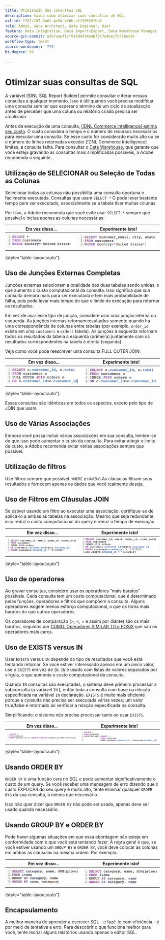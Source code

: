 ```yaml
---
title: Otimização das consultas SQL
description: Saiba como otimizar suas consultas de SQL.
exl-id: 2782c707-6a02-4e5d-bfbb-eff20659fbb2
role: Admin, Data Architect, Data Engineer, User
feature: Data Integration, Data Import/Export, Data Warehouse Manager
source-git-commit: adb7aaef1cf914d43348abf5c7e4bec7c51bed0c
workflow-type: tm+mt
source-wordcount: '779'
ht-degree: 0%

---
```


# Otimizar suas consultas de SQL

A variável [!DNL SQL Report Builder] permite consultar e iterar nessas consultas a qualquer momento. Isso é útil quando você precisa modificar uma consulta sem ter que esperar o término de um ciclo de atualização antes de perceber que uma coluna ou relatório criado precisa ser atualizado.

Antes da execução de uma consulta, [[!DNL Commerce Intelligence] estima seu custo](https://experienceleague.adobe.com/docs/commerce-knowledge-base/kb/troubleshooting/miscellaneous/sql-queries-explain-cost-errors.html). O custo considera o tempo e o número de recursos necessários para executar uma consulta. Se esse custo for considerado muito alto ou se o número de linhas retornadas exceder [!DNL Commerce Intelligence] limites, a consulta falha. Para consultar o [Data Warehouse](../data-analyst/data-warehouse-mgr/tour-dwm.md), que garante que você esteja gravando as consultas mais simplificadas possíveis, a Adobe recomenda o seguinte.

## Utilização de SELECIONAR ou Seleção de Todas as Colunas

Selecionar todas as colunas não possibilita uma consulta oportuna e facilmente executada. Consultas que usam `SELECT *` O pode levar bastante tempo para ser executado, especialmente se a tabela tiver muitas colunas.

Por isso, a Adobe recomenda que você evite usar `SELECT *` sempre que possível e inclua apenas as colunas necessárias:

| **Em vez disso...** | **Experimente isto!** |
|-----|-----|
| ![](../../mbi/assets/Select_all_1.png) | ![](../../mbi/assets/Select_all_2.png) |

{style="table-layout:auto"}

## Uso de Junções Externas Completas

Junções externas selecionam a totalidade das duas tabelas sendo unidas, o que aumenta o custo computacional da consulta. Isso significa que sua consulta demora mais para ser executada e tem mais probabilidade de falha, pois pode levar mais tempo do que o limite de execução para retornar os resultados.

Em vez de usar esse tipo de junção, considere usar uma junção interna ou esquerda. As junções internas retornam resultados somente quando há uma correspondência de colunas entre tabelas (por exemplo, `order_id` existe em uma `customers` e `orders` tabela). As junções à esquerda retornam todos os resultados da tabela à esquerda (primeira) juntamente com os resultados correspondentes na tabela à direita (segunda).

Veja como você pode reescrever uma consulta FULL OUTER JOIN:

| **Em vez disso...** | **Experimente isto!** |
|-----|-----|
| ![](../../mbi/assets/Full_Outer_Join_1.png) | ![](../../mbi/assets/Full_Outer_Join_2.png) |

{style="table-layout:auto"}

Essas consultas são idênticas em todos os aspectos, exceto pelo tipo de JOIN que usam.

## Uso de Várias Associações

Embora você possa incluir várias associações em sua consulta, lembre-se de que isso pode aumentar o custo da consulta. Para evitar atingir o limite de custo, a Adobe recomenda evitar várias associações sempre que possível.

## Utilização de filtros

Use filtros sempre que possível. `WHERE` e `HAVING` As cláusulas filtram seus resultados e fornecem apenas os dados que você realmente deseja.

## Uso de Filtros em Cláusulas JOIN

Se estiver usando um filtro ao executar uma associação, certifique-se de aplicá-lo a ambas as tabelas na associação. Mesmo que seja redundante, isso reduz o custo computacional do query e reduz o tempo de execução.

| **Em vez disso...** | **Experimente isto!** |
|-----|-----|
| ![](../../mbi/assets/Join_filters_1.png) | ![](../../mbi/assets/Join_filters_2.png) |

{style="table-layout:auto"}

## Uso de operadores

Ao gravar consultas, considere usar os operadores &quot;mais baratos&quot; possíveis. Cada consulta tem um custo computacional, que é determinado pelas funções, operadores e filtros que compõem a consulta. Alguns operadores exigem menos esforço computacional, o que os torna mais baratos do que outros operadores.

Os operadores de comparação (>, &lt;, = e assim por diante) são os mais baratos, seguidos por [COMO. Operadores SIMILAR TO e POSIX](https://www.postgresql.org/docs/9.5/functions-matching.html) que são os operadores mais caros.

## Uso de EXISTS versus IN

Usar `EXISTS` versus `IN` depende do tipo de resultados que você está tentando retornar. Se você estiver interessado apenas em um único valor, use o `EXISTS` em vez de `IN`. `IN` é usado com listas de valores separados por vírgula, o que aumenta o custo computacional da consulta.

Quando `IN` consultas são executadas, o sistema deve primeiro processar a subconsulta (a variável `IN` ), então toda a consulta com base na relação especificada na variável `IN` declaração. `EXISTS` é muito mais eficiente porque a consulta não precisa ser executada várias vezes; um valor true/false é retornado ao verificar a relação especificada na consulta.

Simplificando: o sistema não precisa processar tanto ao usar `EXISTS`.

| **Em vez disso...** | **Experimente isto!** |
|-----|-----|
| ![](../../mbi/assets/Exists_1.png) | ![](../../mbi/assets/Exists_2.png) |

{style="table-layout:auto"}

## Usando ORDER BY

`ORDER BY` é uma função cara no SQL e pode aumentar significativamente o custo de um query. Se você receber uma mensagem de erro dizendo que o custo EXPLICAR do seu query é muito alto, tente eliminar qualquer `ORDER BY`s da sua consulta, a menos que necessário.

Isso não quer dizer que `ORDER BY` não pode ser usado, apenas deve ser usado quando necessário.

## Usando GROUP BY e ORDER BY

Pode haver algumas situações em que essa abordagem não esteja em conformidade com o que você está tentando fazer. A regra geral é que, se você estiver usando um `GROUP BY` e `ORDER BY`, você deve colocar as colunas em ambas as cláusulas na mesma ordem. Por exemplo:

| **Em vez disso...** | **Experimente isto!** |
|-----|-----|
| ![](../../mbi/assets/Group_by_2.png) | ![](../../mbi/assets/Group_by_1.png) |

{style="table-layout:auto"}

## Encapsulamento

A melhor maneira de aprender a escrever SQL - e fazê-lo com eficiência - é por meio de tentativa e erro. Para descobrir o que funciona melhor para você, tente recriar alguns relatórios usando apenas o editor SQL.
